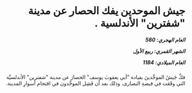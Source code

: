 <h1 dir="rtl">جيش الموحدين يفك الحصار عن مدينة "شفترين" الأندلسية .</h1>

<h5 dir="rtl">العام الهجري:  580

الشهر القمري: ربيع الأول

العام الميلادي: 1184</h5>

<p dir="rtl">فكَّ جَيشُ الموحِّدينَ بقيادة "أبي يعقوبَ يوسف" الحصارَ عن مدينة "شفترين" الأندلسيَّة التي وقَعَت في قبضةِ النصارى، وذلك بعد أن فَشِل الموحِّدون في اقتحام أسوارِ المدينة.</p></br>
